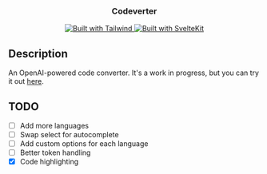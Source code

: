 <p align="center">
  <h3 align="center">Codeverter</h3>
  
 <p align="center">
    <a href="https://tailwindcss.com/">
      <img src="https://img.shields.io/badge/stlying-tailwind-%2338B2AC?style=for-the-badge&logo=tailwind-css" alt="Built with Tailwind">
    </a>
    <a href="https://kit.svelte.dev/">
      <img src="https://img.shields.io/badge/framework-sveltekit-%23FF3E00?style=for-the-badge&logo=svelte" alt="Built with SvelteKit">
    </a>
    
  </p>
</p>

## Description

An OpenAI-powered code converter. It's a work in progress, but you can try it out [here](https://codeverter.vercel.app/).

## TODO

- [ ] Add more languages
- [ ] Swap select for autocomplete
- [ ] Add custom options for each language
- [ ] Better token handling
- [x] Code highlighting
